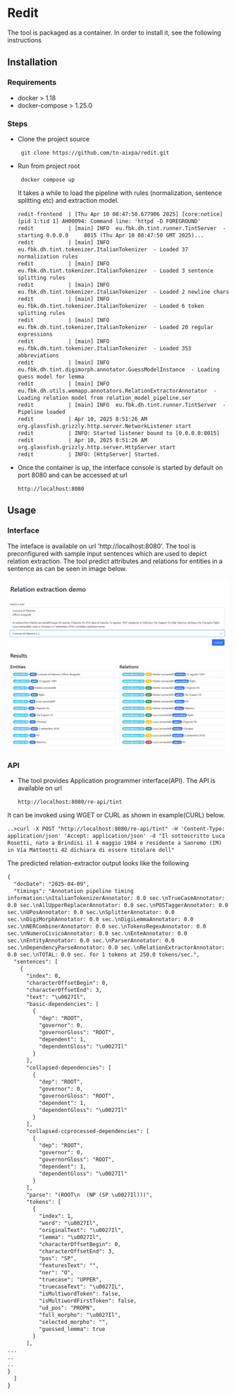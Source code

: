 # Redit

The tool is packaged as a container. In order to install it, see the following instructions

## Installation

### Requirements
- docker > 1.18
- docker-compose > 1.25.0

### Steps
- Clone the project source
  ```
   git clone https://github.com/tn-aixpa/redit.git
  ```

- Run from project root
  ```
   docker compose up
   ```
  It takes a while to load the pipeline with rules (normalization, sentence splitting etc) and extraction model.

  ```
  redit-frontend  | [Thu Apr 10 08:47:50.677906 2025] [core:notice] [pid 1:tid 1] AH00094: Command line: 'httpd -D FOREGROUND'
  redit           | [main] INFO  eu.fbk.dh.tint.runner.TintServer  - starting 0.0.0.0     8015 (Thu Apr 10 08:47:50 GMT 2025)...
  redit           | [main] INFO  eu.fbk.dh.tint.tokenizer.ItalianTokenizer  - Loaded 37 normalization rules
  redit           | [main] INFO  eu.fbk.dh.tint.tokenizer.ItalianTokenizer  - Loaded 3 sentence splitting rules
  redit           | [main] INFO  eu.fbk.dh.tint.tokenizer.ItalianTokenizer  - Loaded 2 newline chars
  redit           | [main] INFO  eu.fbk.dh.tint.tokenizer.ItalianTokenizer  - Loaded 6 token splitting rules
  redit           | [main] INFO  eu.fbk.dh.tint.tokenizer.ItalianTokenizer  - Loaded 20 regular expressions
  redit           | [main] INFO  eu.fbk.dh.tint.tokenizer.ItalianTokenizer  - Loaded 353 abbreviations
  redit           | [main] INFO  eu.fbk.dh.tint.digimorph.annotator.GuessModelInstance  - Loading guess model for lemma
  redit           | [main] INFO  eu.fbk.dh.utils.wemapp.annotators.RelationExtractorAnnotator  - Loading relation model from relation_model_pipeline.ser
  redit           | [main] INFO  eu.fbk.dh.tint.runner.TintServer  - Pipeline loaded
  redit           | Apr 10, 2025 8:51:26 AM org.glassfish.grizzly.http.server.NetworkListener start
  redit           | INFO: Started listener bound to [0.0.0.0:8015]
  redit           | Apr 10, 2025 8:51:26 AM org.glassfish.grizzly.http.server.HttpServer start
  redit           | INFO: [HttpServer] Started.
  ``` 

- Once the container is up, the interface console is started by default on port 8080 and can be accessed at url
  
  ```
  http://localhost:8080
  ```

## Usage

### Interface
The inteface is available on url 'http://localhost:8080'. The tool is preconfigured with sample input sentences which are used to depict relation extraction. The tool predict attributes and relations for entities in a sentence as can be seen in image below.


 ![image](https://github.com/tn-aixpa/redit/blob/main/assets/1.jpg)



### API

- The tool provides Application programmer interface(API).  The API is available on url
  
  ```
  http://localhost:8080/re-api/tint
  ```

It can be invoked using WGET or CURL as shown in example(CURL) below.


```
..>curl -X POST "http://localhost:8080/re-api/tint" -H 'Content-Type: application/json' 'Accept: application/json' -d "Il sottoscritto Luca Rosetti, nato a Brindisi il 4 maggio 1984 e residente a Sanremo (IM) in Via Matteotti 42 dichiara di essere titolare dell"
```
The predicted relation-extractor output looks like the following

```
{
  "docDate": "2025-04-09",
  "timings": "Annotation pipeline timing information:\nItalianTokenizerAnnotator: 0.0 sec.\nTrueCaseAnnotator: 0.0 sec.\nAllUpperReplacerAnnotator: 0.0 sec.\nPOSTaggerAnnotator: 0.0 sec.\nUPosAnnotator: 0.0 sec.\nSplitterAnnotator: 0.0 sec.\nDigiMorphAnnotator: 0.0 sec.\nDigiLemmaAnnotator: 0.0 sec.\nNERCombinerAnnotator: 0.0 sec.\nTokensRegexAnnotator: 0.0 sec.\nNumeroCivicoAnnotator: 0.0 sec.\nEnteAnnotator: 0.0 sec.\nEntityAnnotator: 0.0 sec.\nParserAnnotator: 0.0 sec.\nDependencyParseAnnotator: 0.0 sec.\nRelationExtractorAnnotator: 0.0 sec.\nTOTAL: 0.0 sec. for 1 tokens at 250.0 tokens/sec.",
  "sentences": [
    {
      "index": 0,
      "characterOffsetBegin": 0,
      "characterOffsetEnd": 3,
      "text": "\u0027Il",
      "basic-dependencies": [
        {
          "dep": "ROOT",
          "governor": 0,
          "governorGloss": "ROOT",
          "dependent": 1,
          "dependentGloss": "\u0027Il"
        }
      ],
      "collapsed-dependencies": [
        {
          "dep": "ROOT",
          "governor": 0,
          "governorGloss": "ROOT",
          "dependent": 1,
          "dependentGloss": "\u0027Il"
        }
      ],
      "collapsed-ccprocessed-dependencies": [
        {
          "dep": "ROOT",
          "governor": 0,
          "governorGloss": "ROOT",
          "dependent": 1,
          "dependentGloss": "\u0027Il"
        }
      ],
      "parse": "(ROOT\n  (NP (SP \u0027Il)))",
      "tokens": [
        {
          "index": 1,
          "word": "\u0027Il",
          "originalText": "\u0027Il",
          "lemma": "\u0027Il",
          "characterOffsetBegin": 0,
          "characterOffsetEnd": 3,
          "pos": "SP",
          "featuresText": "",
          "ner": "O",
          "truecase": "UPPER",
          "truecaseText": "\u0027IL",
          "isMultiwordToken": false,
          "isMultiwordFirstToken": false,
          "ud_pos": "PROPN",
          "full_morpho": "\u0027Il",
          "selected_morpho": "",
          "guessed_lemma": true
        }
      ],
...
..
..
}
  ]
}
```
  


 
